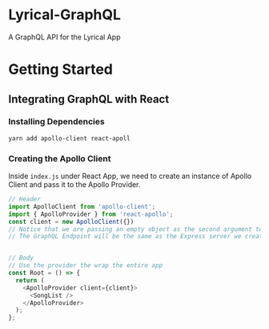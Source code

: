 # Lyrical-GraphQL
A GraphQL API for the Lyrical App

# Getting Started

## Integrating GraphQL with React

### Installing Dependencies

```
yarn add apollo-client react-apoll
```

### Creating the Apollo Client

Inside `index.js` under React App, we need to create an instance of Apollo Client and pass it to the Apollo Provider.

```js
// Header
import ApolloClient from 'apollo-client';
import { ApolloProvider } from 'react-apollo';
const client = new ApolloClient({})
// Notice that we are passing an empty object as the second argument to ApolloClient. This is because we are not using any of the advanced features of Apollo Client. We will be using the default values for all of the options.
// The GraphQL Endpoint will be the same as the Express server we created earlier, which is `./graphql`.


// Body
// Use the provider the wrap the entire app
const Root = () => {
  return (
    <ApolloProvider client={client}>
      <SongList />
    </ApolloProvider>
  );
};


```